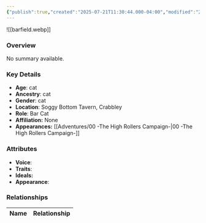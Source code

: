 ```yaml
---
{"publish":true,"created":"2025-07-21T11:30:44.000-04:00","modified":"2025-07-27T18:11:43.000-04:00","published":"2025-07-27T18:11:43.000-04:00","cssclasses":"","Age":"cat","Ancestry":"cat","Gender":"cat","Location":["Soggy Bottom Tavern, Crabbley"],"Role":["Bar Cat"],"Affiliation":["None"],"Appearances":["[[00 -The High Rollers Campaign-]]"]}
---
```



![[barfield.webp]]

### Overview
No summary available.

### Key Details
- **Age**: cat
- **Ancestry**: cat
- **Gender**: cat
- **Location**: Soggy Bottom Tavern, Crabbley
- **Role**: Bar Cat
- **Affiliation:** None
- **Appearances:** [[Adventures/00 -The High Rollers Campaign-\|00 -The High Rollers Campaign-]]

### Attributes
- **Voice**: 
- **Traits**: 
- **Ideals:** 
- **Appearance**:

### Relationships

| Name  | Relationship |
| ----- | ------------ |
